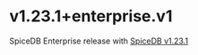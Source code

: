 # v1.23.1+enterprise.v1

SpiceDB Enterprise release with [SpiceDB v1.23.1]

[SpiceDB v1.23.1]: https://github.com/authzed/spicedb/releases/tag/v1.23.1

